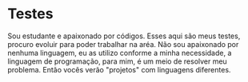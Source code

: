 # Testes
Sou estudante e apaixonado por códigos.
Esses aqui são meus testes, procuro evoluir para poder trabalhar na aréa.
Não sou apaixonado por nenhuma linguagem, eu as utilizo conforme a minha necessidade, a linguagem de programação, para mim, é um meio de resolver meu problema.
Então vocês verão "projetos" com linguagens diferentes.

